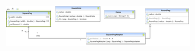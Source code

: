 
![Adapter Code UML](https://github.com/muarshad01/Java-Design-Patterns/blob/main/Adapter/images/adapter.png)

